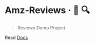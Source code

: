# Amz-Reviews &middot; :scroll: :mag:

> Reviews Demo Project

Read [Docs](https://github.com/carloluis/amz-reviews)
